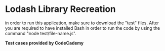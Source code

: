 # Lodash Library Recreation
in order to run this application, make sure to download the "test" files. After you are required to have installed Bash in order to run the code by using the command "node test/file-name.js".

**Test cases provided by CodeCademy**
